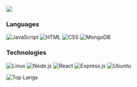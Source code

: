 ![](https://i.imgur.com/r8zBS9k.png)


### Languages

![JavaScript](https://img.shields.io/badge/-JavaScript-000?&logo=JavaScript)
![HTML](https://img.shields.io/badge/-Java-000?&logo=Java&logoColor=007396)
![CSS](https://img.shields.io/badge/-Java-000?&logo=Java&logoColor=007396)
![MongoDB](https://img.shields.io/badge/-Java-000?&logo=Java&logoColor=007396)


### Technologies

![Linux](https://img.shields.io/badge/-Linux-000?&logo=Linux)
![Node.js](https://img.shields.io/badge/-Node.js-000?&logo=node.js)
![React](https://img.shields.io/badge/-React-000?&logo=React)
![Express.js](https://img.shields.io/badge/-Java-000?&logo=Java&logoColor=007396)
![Ubuntu](https://img.shields.io/badge/-Java-000?&logo=Java&logoColor=007396)

 ![Top Langs](https://github-readme-stats.vercel.app/api/top-langs/?username=burak2482&theme=dark&show_icons=true&layout=compact&langs_count=7) <br> 

